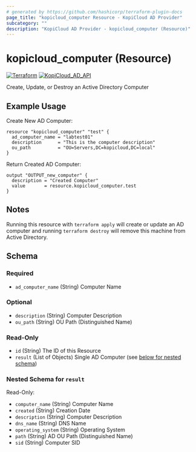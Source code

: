 ```yaml
---
# generated by https://github.com/hashicorp/terraform-plugin-docs
page_title: "kopicloud_computer Resource - KopiCloud AD Provider"
subcategory: ""
description: "KopiCloud AD Provider - kopicloud_computer (Resource)"
---
```


# kopicloud_computer (Resource)
[![Terraform](https://img.shields.io/badge/terraform-v1.3+-blue.svg)](https://www.terraform.io/downloads.html) 
[![KopiCloud_AD_API](https://img.shields.io/badge/kopiCloud_ad-v1.0+-blueviolet.svg)](https://www.kopicloud-ad-api.com)

Create, Update, or Destroy an Active Directory Computer

## Example Usage

Create New AD Computer:
```
resource "kopicloud_computer" "test" {
  ad_computer_name = "labtest01"
  description      = "This is the computer description"
  ou_path          = "OU=Servers,DC=kopicloud,DC=local"
}
```

Return Created AD Computer:
```
output "OUTPUT_new_computer" {
  description = "Created Computer"
  value       = resource.kopicloud_computer.test
}
```

## Notes

Running this resource with `terraform apply` will create or update an AD computer and running `terraform destroy` will remove this machine from Active Directory.

<!-- schema generated by tfplugindocs -->
## Schema

### Required

- `ad_computer_name` (String) Computer Name

### Optional

- `description` (String) Computer Description
- `ou_path` (String) OU Path (Distinguished Name) 

### Read-Only

- `id` (String) The ID of this Resource
- `result` (List of Objects) Single AD Computer (see [below for nested schema](#nestedatt--result))

<a id="nestedatt--result"></a>
### Nested Schema for `result`

Read-Only:

- `computer_name` (String) Computer Name
- `created` (String) Creation Date
- `description` (String) Computer Description
- `dns_name` (String) DNS Name
- `operating_system` (String) Operating System
- `path` (String) AD OU Path (Distinguished Name) 
- `sid` (String) Computer SID
